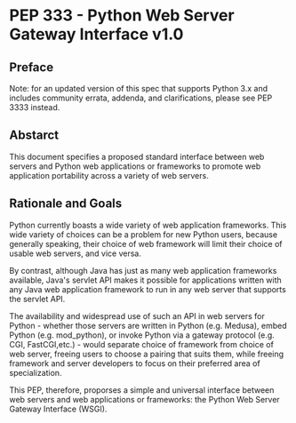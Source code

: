 # PEP 333 - Python Web Server Gateway Interface v1.0

## Preface
Note: for an updated version of this spec that supports Python 3.x and includes community errata, addenda, and clarifications, please see PEP 3333 instead.

## Abstarct

This document specifies a proposed standard interface between web servers and Python web applications or frameworks to promote web application portability across a variety of web servers.

## Rationale and Goals

Python currently boasts a wide variety of web application frameworks. This wide variety of choices can be a problem for new Python users, because generally speaking, their choice of web framework will limit their choice of usable web servers, and vice versa.

By contrast, although Java has just as many web application frameworks available, Java's servlet API makes it possible for applications written with any Java web application framework to run in any web server that supports the servlet API.

The availability and widespread use of such an API in web servers for Python - whether those servers are written in Python (e.g. Medusa), embed Python (e.g. mod_python), or invoke Python via a gateway protocol (e.g. CGI, FastCGI,etc.) - would separate choice of framework from choice of web server, freeing users to choose a pairing that suits them, while freeing framework and server developers to focus on their preferred area of specialization.

This PEP, therefore, proporses a simple and universal interface between web servers and web applications or frameworks: the Python Web Server Gateway Interface (WSGI).


